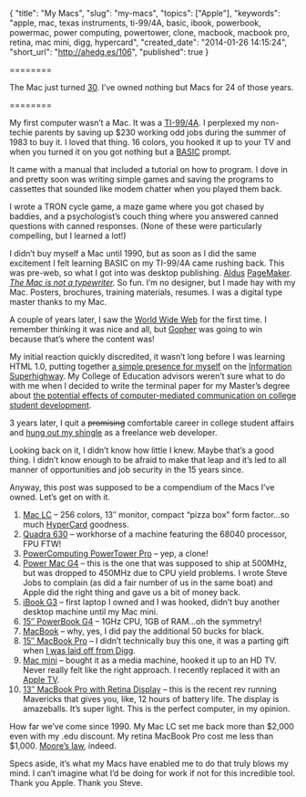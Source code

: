 {
  "title": "My Macs",
  "slug": "my-macs",
  "topics": ["Apple"],
  "keywords": "apple, mac, texas instruments, ti-99/4A, basic, ibook, powerbook, powermac, power computing, powertower, clone, macbook, macbook pro, retina, mac mini, digg, hypercard",
  "created_date": "2014-01-26 14:15:24",
  "short_url": "http://ahedg.es/106",
  "published": true
}

========

The Mac just turned <a href="https://web.archive.org/web/20140207044840/www.apple.com/30-years/">30</a>. I&#8217;ve owned nothing but Macs for 24 of those years.

========

<p>My first computer wasn&#8217;t a Mac. It was a <a href="http://en.wikipedia.org/wiki/File:TI99-IMG_1680.jpg">TI-99/4A</a>. I perplexed my non-techie parents by saving up $230 working odd jobs during the summer of 1983 to buy it. I loved that thing. 16 colors, you hooked it up to your TV and when you turned it on you got nothing but  a <a href="http://en.wikipedia.org/wiki/BASIC">BASIC</a> prompt.</p>
<p>It came with a manual that included a tutorial on how to program. I dove in and pretty soon was writing simple games and saving the programs to cassettes that sounded like modem chatter when you played them back.</p>
<p> I wrote a TRON cycle game, a maze game where you got chased by baddies, and a psychologist&#8217;s couch thing where you answered canned questions with canned responses. (None of these were particularly compelling, but I learned a lot!)</p>
<p>I didn&#8217;t buy myself a Mac until 1990, but as soon as I did the same excitement I felt learning BASIC on my TI-99/4A came rushing back. This was pre-web, so what I got into was desktop publishing. <a href="http://en.wikipedia.org/wiki/Aldus">Aldus</a> <a href="http://en.wikipedia.org/wiki/Adobe_PageMaker">PageMaker</a>. <em><a href="https://openlibrary.org/books/OL1855631M/The_Mac_is_not_a_typewriter">The Mac is not a typewriter</a>.</em> So fun. I&#8217;m no designer, but I made hay with my Mac. Posters, brochures, training materials, resumes. I was a digital type master thanks to my Mac.</p>
<p>A couple of years later, I saw the <a href="http://en.wikipedia.org/wiki/World_Wide_Web">World Wide Web</a> for the first time. I remember thinking it was nice and all, but <a href="http://en.wikipedia.org/wiki/Gopher_(protocol)">Gopher</a> was going to win because that&#8217;s where the content was!</p>
<p>My initial reaction quickly discredited, it wasn&#8217;t long before I was learning HTML 1.0, putting together <a href="http://andrew.hedges.name/1995/">a simple presence for myself</a> on the <a href="http://en.wikipedia.org/wiki/Information_superhighway">Information Superhighway</a>. My College of Education advisors weren&#8217;t sure what to do with me when I decided to write the terminal paper for my Master&#8217;s degree about <a href="http://andrew.hedges.name/cmcandcsd.html">the potential effects of computer-mediated communication on college student development</a>.</p>
<p>3 years later, I quit a <s>promising</s> comfortable career in college student affairs and <a href="http://andrew.hedges.name/equipoise/">hung out my shingle</a> as a freelance web developer.</p>
<p>Looking back on it, I didn&#8217;t know how little I knew. Maybe that&#8217;s a good thing. I didn&#8217;t know enough to be afraid to make that leap and it&#8217;s led to all manner of opportunities and job security in the 15 years since.</p>
<p>Anyway, this post was supposed to be a compendium of the Macs I&#8217;ve owned. Let&#8217;s get on with it.</p>
<ol>
    <li><a href="http://www.everymac.com/systems/apple/mac_lc/specs/mac_lc.html">Mac LC</a> – 256 colors, 13″ monitor, compact &#8220;pizza box&#8221; form factor&#8230;so much <a href="http://arstechnica.com/apple/2012/05/25-years-of-hypercard-the-missing-link-to-the-web/">HyperCard</a> goodness.</li>
    <li><a href="http://www.everymac.com/systems/apple/mac_quadra/specs/mac_quadra_630.html">Quadra 630</a> – workhorse of a machine featuring the 68040 processor, FPU FTW!</li>
    <li><a href="http://www.everymac.com/systems/powercc/powertower_pro/powertower_pro180.html">PowerComputing PowerTower Pro</a> – yep, a clone!</li>
    <li><a href="http://www.everymac.com/systems/apple/powermac_g4/specs/powermac_g4_450.html">Power Mac G4</a> – this is the one that was supposed to ship at 500MHz, but was dropped to 450MHz due to CPU yield problems. I wrote Steve Jobs to complain (as did a fair number of us in the same boat) and Apple did the right thing and gave us a bit of money back.</li>
    <li><a href="http://www.everymac.com/systems/apple/ibook/specs/ibook_700_2.html">iBook G3</a> – first laptop I owned and I was hooked, didn&#8217;t buy another desktop machine until my Mac mini.</li>
    <li><a href="http://www.everymac.com/systems/apple/powerbook_g4/specs/powerbook_g4_1.0_15.html">15″ PowerBook G4</a> – 1GHz CPU, 1GB of RAM&#8230;oh the symmetry!</li>
    <li><a href="http://www.everymac.com/systems/apple/macbook/specs/macbook_2.0_black.html">MacBook</a> – why, yes, I did pay the additional 50 bucks for black.</li>
    <li><a href="http://www.everymac.com/systems/apple/macbook_pro/specs/macbook-pro-core-2-duo-2.66-aluminum-15-mid-2009-sd-unibody-specs.html">15″ MacBook Pro</a> – I didn&#8217;t technically buy this one, it was a parting gift when <a href="http://techcrunch.com/2010/10/25/digg-to-lay-off-37-percentof-staff/">I was laid off from Digg</a>.</li>
    <li><a href="http://www.everymac.com/systems/apple/mac_mini/specs/mac-mini-core-2-duo-2.4-mid-2010-specs.html">Mac mini</a> – bought it as a media machine, hooked it up to an HD TV. Never really felt like the right approach. I recently replaced it with an <a href="http://www.everymac.com/systems/apple/apple-tv/specs/apple-tv-3rd-generation-early-2013-specs.html">Apple TV</a>.</li>
    <li><a href="">13″ MacBook Pro with Retina Display</a> – this is the recent rev running Mavericks that gives you, like, 12 hours of battery life. The display is amazeballs. It&#8217;s super light. This is the perfect computer, in my opinion.</li>
</ol>
<p>How far we&#8217;ve come since 1990. My Mac LC set me back more than $2,000 even with my .edu discount. My retina MacBook Pro cost me less than $1,000. <a href="http://en.wikipedia.org/wiki/Moore's_law">Moore&#8217;s law</a>, indeed.</p>
<p>Specs aside, it&#8217;s what my Macs have enabled me to do that truly blows my mind. I can&#8217;t imagine what I&#8217;d be doing for work if not for this incredible tool. Thank you Apple. Thank you Steve.</p>
